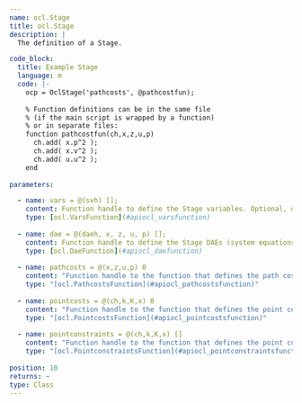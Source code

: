 ```yaml
--- 
name: ocl.Stage
title: ocl.Stage
description: |
  The definition of a Stage.

code_block:
  title: Example Stage
  language: m
  code: |-
    ocp = OclStage('pathcosts', @pathcostfun);
    
    % Function definitions can be in the same file 
    % (if the main script is wrapped by a function) 
    % or in separate files:
    function pathcostfun(ch,x,z,u,p)
      ch.add( x.p^2 );
      ch.add( x.v^2 );
      ch.add( u.u^2 );
    end
    
parameters: 

  - name: vars = @(svh) [];
    content: Function handle to define the Stage variables. Optional, default to an empty function handle. 
    type: [ocl.VarsFunction](#apiocl_varsfunction)
    
  - name: dae = @(daeh, x, z, u, p) [];
    content: Function handle to define the Stage DAEs (system equations). Optional, default to an empty function handle. 
    type: [ocl.DaeFunction](#apiocl_daefunction)
    
  - name: pathcosts = @(x,z,u,p) 0
    content: "Function handle to the function that defines the path costs of the stage (also called Lagrange cost or intermediate cost). Optional, defaults to a zero function handle."
    type: "[ocl.PathcostsFunction](#apiocl_pathcostsfunction)"
    
  - name: pointcosts = @(ch,k,K,x) 0
    content: "Function handle to the function that defines the point costs of the stage. Optional, defaults to a zero function handle."
    type: "[ocl.PointcostsFunction](#apiocl_pointcostsfunction)"
    
  - name: pointconstraints = @(ch,k,K,x) []
    content: "Function handle to the function that defines the point constraints of the stage. Optional, defaults to an empty function handle."
    type: "[ocl.PointconstraintsFunction](#apiocl_pointconstraintsfunction)"
    
position: 10
returns: ~
type: Class
---
```

